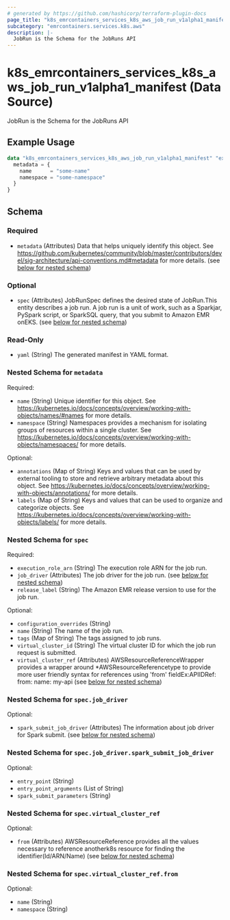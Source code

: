 ```yaml
---
# generated by https://github.com/hashicorp/terraform-plugin-docs
page_title: "k8s_emrcontainers_services_k8s_aws_job_run_v1alpha1_manifest Data Source - terraform-provider-k8s"
subcategory: "emrcontainers.services.k8s.aws"
description: |-
  JobRun is the Schema for the JobRuns API
---
```


# k8s_emrcontainers_services_k8s_aws_job_run_v1alpha1_manifest (Data Source)

JobRun is the Schema for the JobRuns API

## Example Usage

```terraform
data "k8s_emrcontainers_services_k8s_aws_job_run_v1alpha1_manifest" "example" {
  metadata = {
    name      = "some-name"
    namespace = "some-namespace"
  }
}
```

<!-- schema generated by tfplugindocs -->
## Schema

### Required

- `metadata` (Attributes) Data that helps uniquely identify this object. See https://github.com/kubernetes/community/blob/master/contributors/devel/sig-architecture/api-conventions.md#metadata for more details. (see [below for nested schema](#nestedatt--metadata))

### Optional

- `spec` (Attributes) JobRunSpec defines the desired state of JobRun.This entity describes a job run. A job run is a unit of work, such as a Sparkjar, PySpark script, or SparkSQL query, that you submit to Amazon EMR onEKS. (see [below for nested schema](#nestedatt--spec))

### Read-Only

- `yaml` (String) The generated manifest in YAML format.

<a id="nestedatt--metadata"></a>
### Nested Schema for `metadata`

Required:

- `name` (String) Unique identifier for this object. See https://kubernetes.io/docs/concepts/overview/working-with-objects/names/#names for more details.
- `namespace` (String) Namespaces provides a mechanism for isolating groups of resources within a single cluster. See https://kubernetes.io/docs/concepts/overview/working-with-objects/namespaces/ for more details.

Optional:

- `annotations` (Map of String) Keys and values that can be used by external tooling to store and retrieve arbitrary metadata about this object. See https://kubernetes.io/docs/concepts/overview/working-with-objects/annotations/ for more details.
- `labels` (Map of String) Keys and values that can be used to organize and categorize objects. See https://kubernetes.io/docs/concepts/overview/working-with-objects/labels/ for more details.


<a id="nestedatt--spec"></a>
### Nested Schema for `spec`

Required:

- `execution_role_arn` (String) The execution role ARN for the job run.
- `job_driver` (Attributes) The job driver for the job run. (see [below for nested schema](#nestedatt--spec--job_driver))
- `release_label` (String) The Amazon EMR release version to use for the job run.

Optional:

- `configuration_overrides` (String)
- `name` (String) The name of the job run.
- `tags` (Map of String) The tags assigned to job runs.
- `virtual_cluster_id` (String) The virtual cluster ID for which the job run request is submitted.
- `virtual_cluster_ref` (Attributes) AWSResourceReferenceWrapper provides a wrapper around *AWSResourceReferencetype to provide more user friendly syntax for references using 'from' fieldEx:APIIDRef:	from:	  name: my-api (see [below for nested schema](#nestedatt--spec--virtual_cluster_ref))

<a id="nestedatt--spec--job_driver"></a>
### Nested Schema for `spec.job_driver`

Optional:

- `spark_submit_job_driver` (Attributes) The information about job driver for Spark submit. (see [below for nested schema](#nestedatt--spec--job_driver--spark_submit_job_driver))

<a id="nestedatt--spec--job_driver--spark_submit_job_driver"></a>
### Nested Schema for `spec.job_driver.spark_submit_job_driver`

Optional:

- `entry_point` (String)
- `entry_point_arguments` (List of String)
- `spark_submit_parameters` (String)



<a id="nestedatt--spec--virtual_cluster_ref"></a>
### Nested Schema for `spec.virtual_cluster_ref`

Optional:

- `from` (Attributes) AWSResourceReference provides all the values necessary to reference anotherk8s resource for finding the identifier(Id/ARN/Name) (see [below for nested schema](#nestedatt--spec--virtual_cluster_ref--from))

<a id="nestedatt--spec--virtual_cluster_ref--from"></a>
### Nested Schema for `spec.virtual_cluster_ref.from`

Optional:

- `name` (String)
- `namespace` (String)

